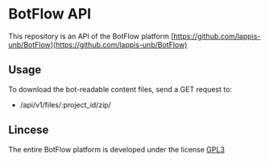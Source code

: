# BotFlow API
This repository is an API of the BotFlow platform [https://github.com/lappis-unb/BotFlow](https://github.com/lappis-unb/BotFlow)

## Usage
To download the bot-readable content files, send a GET request to:
- /api/v1/files/:project_id/zip/

## Lincese
The entire BotFlow platform is developed under the license [GPL3](https://github.com/lappis-unb/BotFlow/blob/master/LICENSE)
